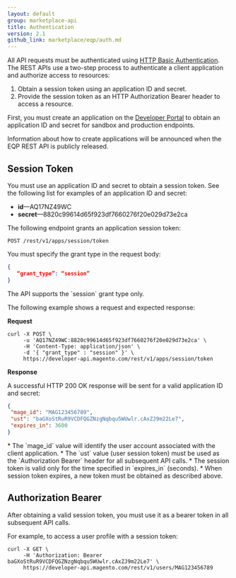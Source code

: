 ```yaml
---
layout: default
group: marketplace-api
title: Authentication
version: 2.1
github_link: marketplace/eqp/auth.md
---
```


All API requests must be authenticated using [HTTP Basic Authentication](https://en.wikipedia.org/wiki/Basic_access_authentication). The REST APIs use a two-step process to authenticate a client application and authorize access to resources:

1. Obtain a session token using an application ID and secret.
2. Provide the session token as an HTTP Authorization Bearer header to access a resource.

First, you must create an application on the [Developer Portal](https://developer.magento.com) to obtain an application ID and secret for sandbox and production endpoints.


<div class="bs-callout bs-callout-info" markdown="1">
Information about how to create applications will be announced when the EQP REST API is publicly released.
</div>

## Session Token

You must use an application ID and secret to obtain a session token. See the following list for examples of an application ID and secret:

* **id**—AQ17NZ49WC
* **secret**—8820c99614d65f923df7660276f20e029d73e2ca

The following endpoint grants an application session token:

```
POST /rest/v1/apps/session/token
```

You must specify the grant type in the request body:

```json
{
   “grant_type”: “session”
}
```

<div class="bs-callout bs-callout-info" markdown="1">
The API supports the `session` grant type only.
</div>

The following example shows a request and expected response:

**Request**

```shell
curl -X POST \
     -u 'AQ17NZ49WC:8820c99614d65f923df7660276f20e029d73e2ca' \
     -H 'Content-Type: application/json' \
     -d '{ "grant_type" : "session" }' \
     https://developer-api.magento.com/rest/v1/apps/session/token
```

**Response**

A successful HTTP 200 OK response will be sent for a valid application ID and secret:

```json
{
 "mage_id": "MAG123456789",
 "ust": "baGXoStRuR9VCDFQGZNzgNqbqu5WUwlr.cAxZJ9m22Le7",
 "expires_in": 3600
}
```

<div class="bs-callout bs-callout-info" markdown="1">
* The `mage_id` value will identify the user account associated with the client application.
* The `ust` value (user session token) must be used as the `Authorization Bearer` header for all subsequent API calls.
* The session token is valid only for the time specified in `expires_in` (seconds).
* When session token expires, a new token must be obtained as described above.
</div>

## Authorization Bearer

After obtaining a valid session token, you must use it as a bearer token in all subsequent API calls.

For example, to access a user profile with a session token:

```shell
curl -X GET \
     -H 'Authorization: Bearer baGXoStRuR9VCDFQGZNzgNqbqu5WUwlr.cAxZJ9m22Le7' \
     https://developer-api.magento.com/rest/v1/users/MAG123456789
```

